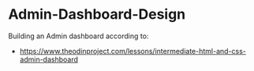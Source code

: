 # Admin-Dashboard-Design

Building an Admin dashboard according to:

- https://www.theodinproject.com/lessons/intermediate-html-and-css-admin-dashboard
